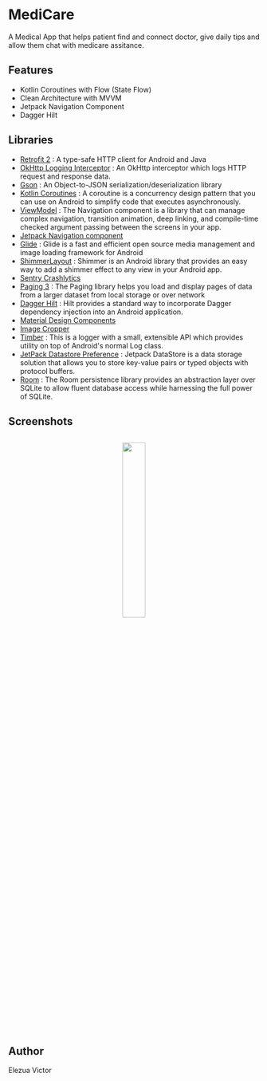 # MediCare
A Medical App that helps patient find and connect doctor, give daily tips and allow them chat with medicare assitance.

## Features
* Kotlin Coroutines with Flow (State Flow)
* Clean Architecture with MVVM
* Jetpack Navigation Component
* Dagger Hilt

## Libraries
*   [Retrofit 2](https://square.github.io/retrofit/) : A type-safe HTTP client for Android and Java
*   [OkHttp Logging Interceptor](https://github.com/square/okhttp/tree/master/okhttp-logging-interceptor) : An OkHttp interceptor which logs HTTP request and response data.
*   [Gson](https://github.com/google/gson) : An Object-to-JSON serialization/deserialization library
*   [Kotlin Coroutines](https://developer.android.com/kotlin/coroutines) : A coroutine is a concurrency design pattern that you can use on Android to simplify code that executes asynchronously.
*   [ViewModel](https://developer.android.com/topic/libraries/architecture/viewmodel) : The Navigation component is a library that can manage complex navigation, transition animation, deep linking, and compile-time checked argument passing between the screens in your app.
*   [Jetpack Navigation component](https://developer.android.com/guide/navigation/navigation-dynamic)
*   [Glide](https://github.com/bumptech/glide) : Glide is a fast and efficient open source media management and image loading framework for Android
*   [ShimmerLayout](https://github.com/facebook/shimmer-android) : Shimmer is an Android library that provides an easy way to add a shimmer effect to any view in your Android app.
*   [Sentry Crashlytics](https://sentry.io/from/crashlytics/)
*   [Paging 3](https://developer.android.com/topic/libraries/architecture/paging/v3-overview) : The Paging library helps you load and display pages of data from a larger dataset from local storage or over network
*   [Dagger Hilt](https://dagger.dev/hilt) : Hilt provides a standard way to incorporate Dagger dependency injection into an Android application.
*   [Material Design Components](https://material.io)
*   [Image Cropper](https://github.com/ArthurHub/Android-Image-Cropper)
*   [Timber](https://github.com/JakeWharton/timber) : This is a logger with a small, extensible API which provides utility on top of Android's normal Log class.
*   [JetPack Datastore Preference](https://developer.android.com/topic/libraries/architecture/datastore) : Jetpack DataStore is a data storage solution that allows you to store key-value pairs or typed objects with protocol buffers.
*   [Room](https://developer.android.com/training/data-storage/room) : The Room persistence library provides an abstraction layer over SQLite to allow fluent database access while harnessing the full power of SQLite.

<h2 align="left">Screenshots</h2>
<h4 align="center">
<img src="https://res.cloudinary.com/codeenzyme/image/upload/v1619002611/Projects%20ScreenShots/Screenshot_20210420-142103_zmnaxq.png" width="30%" vspace="10" hspace="10">

## Author
Elezua Victor

